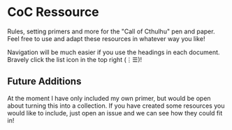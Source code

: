 # CoC Ressource
Rules, setting primers and more for the "Call of Cthulhu" pen and paper. Feel free to use and adapt these resources in whatever way you like! 

Navigation will be much easier if you use the headings in each document. Bravely click the list icon in the top right (⋮☰)! 

## Future Additions 
At the moment I have only included my own primer, but would be open about turning this into a collection. If you have created some resources you would like to include, just open an issue and we can see how they could fit in! 
